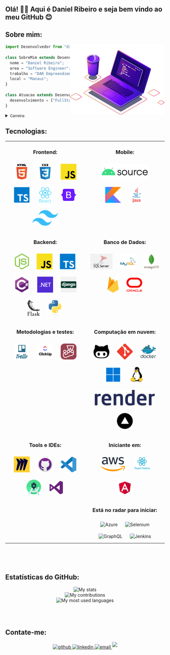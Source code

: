 ## Olá! 👋🏻 Aqui é Daniel Ribeiro e seja bem vindo ao meu GitHub 😊

## Sobre mim:

<img src="./assets/img/computer-illustration.png" min-width="400px" max-width="300px" width="300px" align="right">

```js
import Desenvolvedor from "dielito2010";

class SobreMim extends Desenvolvedor {
  nome = "Daniel Ribeiro";
  area = "Software Engineer";
  trabalho = "DAR Empreendimentos";
  local = "Manaus";
}

class Atuacao extends Desenvolvedor {
  desenvolvimento = ["FullStack", "Backend", "Frontend", "Mobile"];
}
```

<details>
  
<summary><small>Carreira:</small></summary>

👨🏻‍🏫 Atualmente, busco atuar como Dev, mas minha jornada até aqui é interessante, vamos em ordem cronológica. Meu primeiro contato com um computador ocorreu aos 12 anos, por volta de 2000. Mesmo sem ter feito nenhum curso formal, rapidamente me familiarizei com a usabilidade. Percebi meu talento quando as pessoas começaram a me procurar para ajudá-las com tarefas relacionadas a computadores. Nessa época, eu "brincava" com MS-DOS, Windows 95 e Windows 98.

Minha carreira em tecnologia da informação começou em 2008 como técnico de manutenção de hardware. Posteriormente, trabalhei como designer gráfico, principalmente usando o CorelDRAW e o Photoshop ferramentas que estavam em seu auge, hoje em dia as ferramentas evoluíram, eu uso o Figma e, ocasionalmente, Canva.

Em 2012, com minha bagagem de conhecimento em informática, fui convidado para ser instrutor. Não apenas ministrei aulas, mas também tive a responsabilidade de criar e formatar materiais didáticos semelhantes a apostilas, cobrindo todo o conteúdo do curso dividido em 5 módulos para os 5 primeiros anos do ensino fundamental. Essa fase interessante durou 3 anos e trabalhei nesse formato em 2 escolas.

Em 2015, fui convidado para trabalhar em uma representante local de um sistema de PDV nacional voltado para bares e restaurantes. O sistema era baseado em desktop, desenvolvido em C#. Eu não tive acesso ao código-fonte, pois minha função era principalmente implantação e inserção inicial de dados no sistema. Foi nesse momento que decidi aprender SQL para facilitar o processo, já que os dados dos produtos eram os mesmos. Criei um script padrão e, com isso, reduzimos significativamente o tempo de implantação. Embora tenha sido uma breve experiência, foi importante, pois me introduziu no mundo dos sistemas.

Eu estava tão envolvido com essa área que decidi me tornar o representante local oficial do sistema MarketUP. Em 2017, decidi transferir minha carteira de clientes para um parceiro quando fui inserido em uma fábrica de maquininhas de cartão. Inicialmente, comecei a trabalhar na produção, mas logo fui transferido para o time de sistemas. O produto principal era um sistema ERP, desenvolvido em Delphi, com um banco de dados Oracle e gerenciamento de código-fonte no Git. Comecei minha jornada nesse ambiente como suporte técnico, ajudando a resolver problemas dos usuários. Com o passar do tempo, fui convidado a desempenhar um papel mais proativo e me tornei analista, focando nos módulos de estoque, produção, engenharia e qualidade. A empresa passou por mudanças significativas em 2018, tornando-se parte de um grupo maior, e em 2019 iniciamos os trabalhos para a implantação do sistema SAP B1. Continuar a trabalhar nessa área foi uma experiência enriquecedora para mim, e minha jornada nesse ambiente durou até 2020.

A partir de 2021, tomei a decisão de criar uma MEI e utilizei toda a experiência que adquiri para me dedicar exclusivamente ao desenvolvimento de código-fonte. Até o presente momento, minha trajetória tem se concentrado principalmente no desenvolvimento web e mobile. Mais a baixo, você pode verificar as tecnologias com as quais estou familiarizado.

🧑🏻‍💻 Iniciei a faculdade de Análise e Desenvolvimento de Sistemas em 2015, porém, ao longo do caminho, enfrentei alguns desafios que me levaram a trancar a matrícula 2 vezes. A primeira vez foi devido a dificuldades financeiras, e a segunda devido à incompatibilidade de horários com o meu trabalho. Como resultado, um curso que originalmente deveria ser concluído em 3 anos acabou levando 5 anos para ser finalizado. Essas são situações que podem ocorrer ao longo da carreira acadêmica, e finalmente, consegui concluir meu curso no primeiro semestre de 2020.

</details>

## Tecnologias:

<table>

<tr>
<td align="center" width="50%" valign="top">

### Frontend:

<img style="margin: 10px" src="./assets/img/html5.svg" alt="HTML5" title="HTML5" height="50" />
<img style="margin: 10px" src="./assets/img/css3.svg" alt="CSS3" title="CSS3" height="50" />
<img style="margin: 10px" src="./assets/img/javascript.png" alt="JavaScript" title="JavaScript" height="50" />
<img style="margin: 10px" src="./assets/img/typescript.svg" alt="TypeScript" title="TypeScript" height="50" />
<img style="margin: 10px" src="./assets/img/reactjs.svg" alt="React" title="React" height="50" />
<img style="margin: 10px" src="./assets/img/bootstrap.svg" alt="Bootstrap" title="Bootstrap" height="50" />
<img style="margin: 10px" src="./assets/img/tailwind.svg" alt="Tailwind" title="Tailwind" height="50" />

</td>
<td align="center" valign="top">

### Mobile:

<img style="margin: 10px" src="./assets/img/aosp.svg" alt="Aosp" title="Aosp" height="50" />
<img style="margin: 10px" src="./assets/img/kotlin.svg" alt="Kotlin" title="Kotlin" height="50" />
<img style="margin: 10px" src="./assets/img/java.svg" alt="Java" title="Java" height="50" />

</td>
</tr>

<tr>
<td align="center" valign="top">

### Backend:

<img style="margin: 10px" src="./assets/img/nodejs.svg" alt="Node.js" title="Node.js" height="50" />
<img style="margin: 10px" src="./assets/img/javascript.png" alt="JavaScript" title="JavaScript" height="50" />
<img style="margin: 10px" src="./assets/img/typescript.svg" alt="TypeScript" title="TypeScript" height="50" />
<img style="margin: 10px" src="./assets/img/csharp.svg" alt="C#" title="C#" height="50" />
<img style="margin: 10px" src="./assets/img/dotnet.png" alt="dotnet" title="dotnet" height="50" />
<img style="margin: 10px" src="./assets/img/django.png" alt="django" title="django" height="50" />
<img style="margin: 10px" src="./assets/img/flask.png" alt="flask" title="flask" height="50" />
<img style="margin: 10px" src="./assets/img/python.svg" alt="Python" title="Python" height="50" />

</td>
<td align="center" valign="top">

### Banco de Dados:

<img style="margin: 10px" src="./assets/img/sqlServer.png" alt="SqlServer" title="SqlServer" height="50" />
<img style="margin: 10px" src="./assets/img/mysql.svg" alt="MySQL" title="MySQL" height="50" />
<img style="margin: 10px" src="./assets/img/mongodb.svg" alt="MongoDB" title="MongoDB" height="50" />
<img style="margin: 10px" src="./assets/img/firebase.svg" alt="Firebase" title="Firebase" height="50" />
<img style="margin: 10px" src="./assets/img/oracle.png" alt="Oracle" title="Oracle" height="50" />

</td>
</tr>

<tr>
<td align="center" valign="top">

### Metodologias e testes:

<img style="margin: 10px" src="./assets/img/trello.png" alt="Trello" title="Trello" height="50" />
<img style="margin: 10px" src="./assets/img/clickup.png" alt="ClickUp" title="ClickUp" height="50" />
<img style="margin: 10px" src="./assets/img/Jest.svg" alt="Jest" title="Jest" height="50" />

</td>
<td align="center" valign="top">

### Computação em nuvem:

<img style="margin: 10px" src="./assets/img/github.png" alt="GitHub" title="GitHub" height="50" />
<img style="margin: 10px" src="./assets/img/git.svg" alt="Git" title="Git" height="50" />
<img style="margin: 10px" src="./assets/img/docker.svg" alt="Docker" title="Docker" height="50" />
<img style="margin: 10px" src="./assets/img/windows.png" alt="Windows" title="Windows" height="50" />
<img style="margin: 10px" src="./assets/img/linux.svg" alt="Linux" title="Linux" height="50" />
<img style="margin: 10px" src="./assets/img/render.svg" alt="Render" title="Render" height="50" />
<img style="margin: 10px" src="./assets/img/vercel.png" alt="Vercel" title="Vercel" height="50" />

</td>
</tr>

<tr>

<td align="center" valign="top">

### Tools e IDEs:

<img style="margin: 10px" src="./assets/img/miro.svg" alt="Miro" title="Miro" height="50" />
<img style="margin: 10px" src="./assets/img/github-desktop.svg" alt="GitHub Desktop" title="GitHub Desktop" height="50" />
<img style="margin: 10px" src="./assets/img/visual-studio-code.svg" alt="Visual Studio Code" title="Visual Studio Code" height="50" />
<img style="margin: 10px" src="./assets/img/android-studio.svg" alt="Android Studio" title="Android Studio" height="50" />
<img style="margin: 10px" src="./assets/img/visual-studio.svg" alt="Visual Studio" title="Visual Studio" height="50" />

</td>
<td align="center" valign="top">

### Iniciante em:

<img style="margin: 10px" src="./assets/img/aws.svg" alt="Aws" title="Aws" height="50" />
<img style="margin: 10px" src="./assets/img/react-native.png" alt="React Native" title="React Native" height="50" />
<img style="margin: 10px" src="./assets/img/angular.svg" alt="Angular" title="Angular" height="50" />

### Está no radar para iniciar:

<img style="margin: 10px" src="assets/azure.svg" alt="Azure" title="Azure" height="50" />
<img style="margin: 10px" src="assets/selenium.png" alt="Selenium" title="Selenium" height="50" />
<img style="margin: 10px" src="assets/graphql.svg" alt="GraphQL" title="GraphQL" height="50" />
<img style="margin: 10px" src="assets/jenkins.png" alt="Jenkins" title="Jenkins" height="50" />

</td>
</tr>

</table>
<br>
<br>
<br>

## Estatísticas do GitHub:

<div align="center">
    <img src="https://github-readme-stats-git-masterrstaa-rickstaa.vercel.app/api/?username=dielito2010&theme=dracula&?theme=dark&show_icons=true%count_private=true&include_all_commits=true" alt="My stats" /><br>
    <img src="https://github-readme-streak-stats.herokuapp.com?user=dielito2010&theme=dracula" alt="My contributions" /><br>
    <img src="https://github-readme-stats-git-masterrstaa-rickstaa.vercel.app/api/top-langs/?username=dielito2010&show_icons=true&langs_count=10&layout=compact&theme=dracula&count_private=true&hide=shaderlab,rpc,glsl,hlsl,cmake,asp" alt="My most used languages" />
</div>
<br>
<br>
<br>

## Contate-me:

<div align="center">
  <a href="https://github.com/dielito2010" target="_blank">
    <img src=https://img.shields.io/badge/github-%2324292e.svg?&style=for-the-badge&logo=github&logoColor=white alt=github style="margin-bottom: 5px;" />
  </a>
  <a href="https://linkedin.com/in/daniel-antunes-ribeiro" target="_blank">
    <img src=https://img.shields.io/badge/linkedin-%231E77B5.svg?&style=for-the-badge&logo=linkedin&logoColor=white alt=linkedin style="margin-bottom: 5px;" />
  </a>
  <a href="mailto:d.a.ribeiro2@gmail.com" target="_blank">
    <img src=https://img.shields.io/badge/-Gmail-FF0000?style=for-the-badge&logo=gmail&logoColor=white alt=email style="margin-bottom: 5px;" />
  </a>
  <a href="https://danielribeiro.dev.br" target="_blank">
    <img src=https://img.shields.io/badge/site:-danielribeiro.dev.br-yellow?&style=for-the-badge&alt=site style="margin-bottom: 5px;" />
  </a>
</div>

